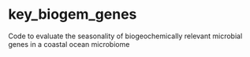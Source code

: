 # key_biogem_genes
Code to evaluate the seasonality of biogeochemically relevant microbial genes in a coastal ocean microbiome
